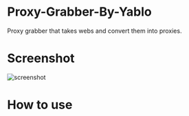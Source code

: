 # Proxy-Grabber-By-Yablo
Proxy grabber that takes webs and convert them into proxies.

<h1>Screenshot</h1>
<img align="left" alt="screenshot" src="https://github.com/yabelo/Proxy-Grabber-By-Yablo/assets/111225417/c1796e46-53a5-4abf-b695-84f95208049b" />

<br/>
<h1>How to use</h1>
<source src="(https://github.com/yabelo/Proxy-Grabber-By-Yablo/assets/111225417/92e679d3-87b2-4e87-862f-a87d74e680c3)https://github.com/yabelo/Proxy-Grabber-By-Yablo/assets/111225417/92e679d3-87b2-4e87-862f-a87d74e680c3" type="video/mp4">
